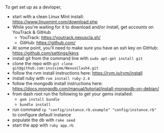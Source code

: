 To get set up as a devloper,

 * start with a clean Linux Mint install: https://www.linuxmint.com/download.php
 * While you're waiting for it to download and/or install, get accounts on YouTrack & GitHub
    * YouTrack: https://youtrack.nexuscla.sh/
    * GitHub: https://github.com/
 * At some point, you'll need to make sure you have an ssh key on GitHub: https://github.com/settings/keys
 * install git from the command line with `sudo apt-get install git`
 * clone the repo with `git clone git@github.com:invisime/NexusClash4.git`
 * follow the rvm install instructions here: https://rvm.io/rvm/install
 * install ruby with `rvm install ruby-2.4`
 * follow the mongodb install instructions here: https://docs.mongodb.com/manual/tutorial/install-mongodb-on-debian/
 * from dash root run the following to get your gems installed:
    * `gem install bundle`
    * `bundle install`
 * run command `cp "config/instance.rb.example" "config/instance.rb"` to configure default instance
 * populate the db with `rake seed`
 * start the app with `ruby app.rb`

